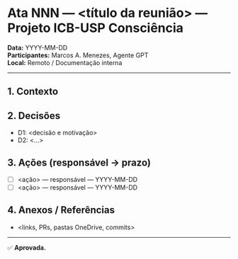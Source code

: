 # Ata NNN — <título da reunião> — Projeto ICB-USP Consciência

**Data:** YYYY-MM-DD  
**Participantes:** Marcos A. Menezes, Agente GPT  
**Local:** Remoto / Documentação interna  

---

## 1. Contexto
<resumo objetivo>

## 2. Decisões
- D1: <decisão e motivação>
- D2: <…>

## 3. Ações (responsável → prazo)
- [ ] <ação> — responsável — YYYY-MM-DD
- [ ] <ação> — responsável — YYYY-MM-DD

## 4. Anexos / Referências
- <links, PRs, pastas OneDrive, commits>

---
✅ **Aprovada.**
